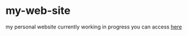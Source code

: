 # my-web-site
my personal website currently working in progress
you can access [here](https://giuprogramert.github.io/my-web-site/)

